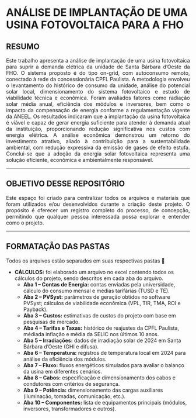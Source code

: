 # ANÁLISE DE IMPLANTAÇÃO DE UMA USINA FOTOVOLTAICA PARA A FHO

## RESUMO
<p align="justify">
Este trabalho apresenta a análise de implantação de uma usina fotovoltaica para suprir a 
demanda elétrica da unidade de Santa Bárbara d’Oeste da FHO. O sistema proposto é do tipo 
on-grid, com autoconsumo remoto, conectado à rede da concessionária CPFL Paulista. A 
metodologia envolveu o levantamento do histórico de consumo da unidade, análise do potencial 
solar local, dimensionamento do sistema fotovoltaico e estudo de viabilidade técnica e 
econômica. Foram avaliados fatores como radiação solar média anual, eficiência dos módulos 
e inversores, bem como o impacto da compensação de energia conforme a regulamentação 
vigente da ANEEL. Os resultados indicaram que a implantação da usina fotovoltaica é viável e 
capaz de gerar energia suficiente para atender à demanda atual da instituição, proporcionando 
redução significativa nos custos com energia elétrica. A análise econômica demonstrou um 
retorno do investimento atrativo, aliado à contribuição para a sustentabilidade ambiental, com 
redução expressiva da emissão de gases de efeito estufa. Conclui-se que a adoção da energia 
solar fotovoltaica representa uma solução eficiente, econômica e ambientalmente responsável. 
</p>

---

## OBJETIVO DESSE REPOSITÓRIO 
<p align="justify">
Este espaço foi criado para centralizar todos os arquivos e materiais que foram utilizados e/ou desenvolvidos durante a criação deste projeto. O propósito é oferecer um registro completo do processo, de concepção, permitindo que qualquer pessoa interessada possa explorar e entender como o projeto.
</p>

***

## FORMATAÇÃO DAS PASTAS
Todos os arquivos estão separados em suas respectivas pastas 📁
- **CÁLCULOS:** foi elaborado um arquivo no excel contendo todos os cálculos do projeto, sendo descritos em cada aba do arquivo.
  - **Aba 1 – Contas de Energia:** contas enviadas pela universidade, cálculo do consumo mensal e médias tarifárias (TUSD e TE).
  - **Aba 2 – PVSyst:** parâmetros de geração obtidos no software PVSyst; cálculos de viabilidade econômica (VPL, TIR, TMA, ROI e Payback).
  - **Aba 3 – Custos:** estimativas de custos do projeto com base em pesquisas de mercado.
  - **Aba 4 – Tarifas e Taxas:** histórico de reajustes da CPFL Paulista, médiada inflação e média da SELIC nos últimos 10 anos.
  - **Aba 5 – Irradiações:** dados de irradiação solar de 2024 em Santa Bárbara d’Oeste (GHI e difusa).
  - **Aba 6 – Temperatura:** registros de temperatura local em 2024 para análise da eficiência dos módulos.
  - **Aba 7 – Fluxo:** fluxos energéticos simulados para avaliar o balanço da usina em diferentes cenários.
  - **Aba 8 – Cabos:** especificação e dimensionamento dos cabos e condutores com critérios de segurança.
  - **Aba 9 – Potência:** dimensionamento das cargas auxiliares (iluminação, tomadas, comunicação, etc.).
  - **Aba 10 – Componentes:** lista de equipamentos principais (módulos, inversores, transformadores e outros).
